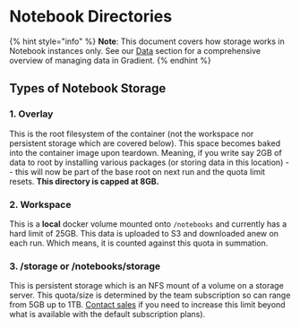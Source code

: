 # Notebook Directories

{% hint style="info" %}
**Note**: This document covers how storage works in Notebook instances only.  See our [Data](../../data/storage/) section for a comprehensive overview of managing data in Gradient.
{% endhint %}

## Types of Notebook Storage 

### 1. Overlay

This is the root filesystem of the container \(not the workspace nor persistent storage which are covered below\). This space becomes baked into the container image upon teardown. Meaning, if you write say 2GB of data to root by installing various packages \(or storing data in this location\) -- this will now be part of the base root on next run and the quota limit resets. **This directory is capped at 8GB.**

### 2. Workspace 

This is a **local** docker volume mounted onto `/notebooks` and currently has a hard limit of 25GB. This data is uploaded to S3 and downloaded anew on each run. Which means, it is counted against this quota in summation.

### 3. /storage or /notebooks/storage

This is persistent storage which is an NFS mount of a volume on a storage server. This quota/size is determined by the team subscription so can range from 5GB up to 1TB. [Contact sales](https://info.paperspace.com/contact-sales) if you need to increase this limit beyond what is available with the default subscription plans\).

